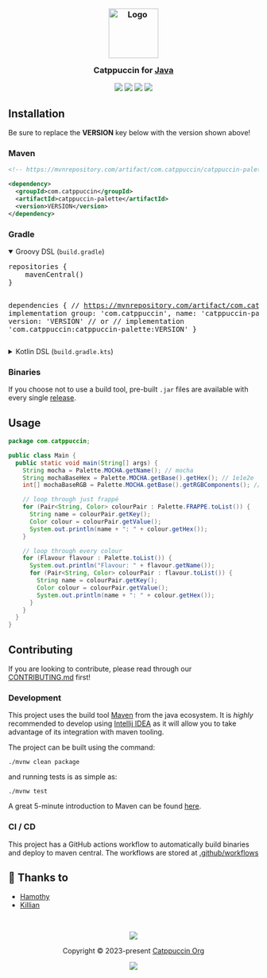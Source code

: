 <h3 align="center">
	<img src="https://raw.githubusercontent.com/catppuccin/catppuccin/main/assets/logos/exports/1544x1544_circle.png" width="100" alt="Logo"/><br/>
	<img src="https://raw.githubusercontent.com/catppuccin/catppuccin/main/assets/misc/transparent.png" height="30" width="0px"/>
	Catppuccin for <a href="https://www.java.com/en/">Java</a>
	<img src="https://raw.githubusercontent.com/catppuccin/catppuccin/main/assets/misc/transparent.png" height="30" width="0px"/>
</h3>

<p align="center">
	<a href="https://github.com/catppuccin/java/stargazers"><img src="https://img.shields.io/github/stars/catppuccin/java?colorA=363a4f&colorB=b7bdf8&style=for-the-badge"></a>
	<a href="https://github.com/catppuccin/java/issues"><img src="https://img.shields.io/github/issues/catppuccin/java?colorA=363a4f&colorB=f5a97f&style=for-the-badge"></a>
	<a href="https://github.com/catppuccin/java/contributors"><img src="https://img.shields.io/github/contributors/catppuccin/java?colorA=363a4f&colorB=a6da95&style=for-the-badge"></a>
  <a href="https://search.maven.org/artifact/com.catppuccin/catppuccin-palette"><img src="https://img.shields.io/maven-central/v/com.catppuccin/catppuccin-palette?colorA=363a4f&colorB=a6da95&style=for-the-badge"></a>
</p>

## Installation

Be sure to replace the **VERSION** key below with the version shown above!

### Maven

```xml
<!-- https://mvnrepository.com/artifact/com.catppuccin/catppuccin-palette -->

<dependency>
  <groupId>com.catppuccin</groupId>
  <artifactId>catppuccin-palette</artifactId>
  <version>VERSION</version>
</dependency>
```

### Gradle

<details open>
<summary>Groovy DSL (<code>build.gradle</code>)</summary>
<pre lang="groovy">
repositories {
    mavenCentral()
}

dependencies {
    // https://mvnrepository.com/artifact/com.catppuccin/catppuccin-palette
    implementation group: 'com.catppuccin', name: 'catppuccin-palette', version: 'VERSION'
    // or
    // implementation 'com.catppuccin:catppuccin-palette:VERSION'
}
</pre>
</details>

<details>
<summary>Kotlin DSL (<code>build.gradle.kts</code>)</summary>
<pre lang="kotlin">
repositories {
    mavenCentral()
}

dependencies {
    // https://mvnrepository.com/artifact/com.catppuccin/catppuccin-palette
    implementation("com.catppuccin:catppuccin-palette:VERSION")
    // or
    // implementation("com.catppuccin", "catppuccin-palette", "VERSION")
}
</pre>
</details>

### Binaries

If you choose not to use a build tool, pre-built `.jar` files are available with every
single [release](https://github.com/catppuccin/java/releases).

## Usage

```java
package com.catppuccin;

public class Main {
  public static void main(String[] args) {
    String mocha = Palette.MOCHA.getName(); // mocha
    String mochaBaseHex = Palette.MOCHA.getBase().getHex(); // 1e1e2e
    int[] mochaBaseRGB = Palette.MOCHA.getBase().getRGBComponents(); // [30, 30, 46]

    // loop through just frappé
    for (Pair<String, Color> colourPair : Palette.FRAPPE.toList()) {
      String name = colourPair.getKey();
      Color colour = colourPair.getValue();
      System.out.println(name + ": " + colour.getHex());
    }

    // loop through every colour
    for (Flavour flavour : Palette.toList()) {
      System.out.println("Flavour: " + flavour.getName());
      for (Pair<String, Color> colourPair : flavour.toList()) {
        String name = colourPair.getKey();
        Color colour = colourPair.getValue();
        System.out.println(name + ": " + colour.getHex());
      }
    }
  }
}
```

## Contributing

If you are looking to contribute, please read through our
[CONTRIBUTING.md](https://github.com/catppuccin/.github/blob/main/CONTRIBUTING.md) first!

### Development

This project uses the build tool [Maven](https://maven.apache.org/) from the java ecosystem. It is *highly* recommended
to develop using [Intellij IDEA](https://www.jetbrains.com/idea/) as it will allow you to take advantage of its
integration with maven tooling.

The project can be built using the command:

```shell
./mvnw clean package
```

and running tests is as simple as:

```shell
./mvnw test
```

A great 5-minute introduction to Maven can be
found [here](https://maven.apache.org/guides/getting-started/maven-in-five-minutes.html).

### CI / CD

This project has a GitHub actions workflow to automatically build binaries and deploy to maven central. The workflows
are stored at [.github/workflows](.github/workflows)

## 💝 Thanks to

- [Hamothy](https://github.com/sgoudham)
- [Killian](https://github.com/xtrm-en)

&nbsp;

<p align="center">
	<img src="https://raw.githubusercontent.com/catppuccin/catppuccin/main/assets/footers/gray0_ctp_on_line.svg?sanitize=true" />
</p>

<p align="center">
	Copyright &copy; 2023-present <a href="https://github.com/catppuccin" target="_blank">Catppuccin Org</a>
</p>

<p align="center">
	<a href="https://github.com/catppuccin/catppuccin/blob/main/LICENSE"><img src="https://img.shields.io/static/v1.svg?style=for-the-badge&label=License&message=MIT&logoColor=d9e0ee&colorA=363a4f&colorB=b7bdf8"/></a>
</p>
